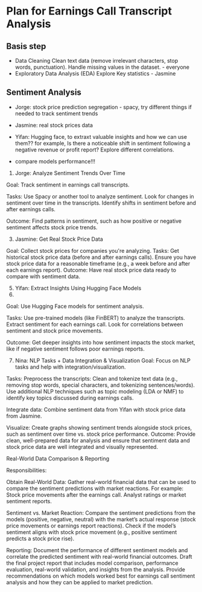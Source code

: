# Plan for Earnings Call Transcript Analysis
## Basis step

- Data Cleaning Clean text data (remove irrelevant characters, stop words, punctuation).
Handle missing values in the dataset. - everyone
- Exploratory Data Analysis (EDA) Explore Key statistics - Jasmine

## Sentiment Analysis

- Jorge: stock price prediction segregation - spacy, try different things if needed to track sentiment trends
- Jasmine: real stock prices data
- Yifan: Hugging face, to extraxt valuable insights and how we can use them?? for example, Is there a noticeable shift in sentiment following a negative revenue or profit report? Explore different correlations.

- compare models performance!!! 

1. Jorge: Analyze Sentiment Trends Over Time

Goal: Track sentiment in earnings call transcripts.

Tasks:
Use Spacy or another tool to analyze sentiment.
Look for changes in sentiment over time in the transcripts.
Identify shifts in sentiment before and after earnings calls.

Outcome: Find patterns in sentiment, such as how positive or negative sentiment affects stock price trends.

3. Jasmine: Get Real Stock Price Data
   
Goal: Collect stock prices for companies you're analyzing.
Tasks:
Get historical stock price data (before and after earnings calls).
Ensure you have stock price data for a reasonable timeframe (e.g., a week before and after each earnings report).
Outcome: Have real stock price data ready to compare with sentiment data.

5. Yifan: Extract Insights Using Hugging Face Models
6. 
Goal: Use Hugging Face models for sentiment analysis.

Tasks:
Use pre-trained models (like FinBERT) to analyze the transcripts.
Extract sentiment for each earnings call.
Look for correlations between sentiment and stock price movements.

Outcome: Get deeper insights into how sentiment impacts the stock market, like if negative sentiment follows poor earnings reports.

7. Nina: NLP Tasks + Data Integration & Visualization
Goal: Focus on NLP tasks and help with integration/visualization.

Tasks:
Preprocess the transcripts: Clean and tokenize text data (e.g., removing stop words, special characters, and tokenizing sentences/words).
Use additional NLP techniques such as topic modeling (LDA or NMF) to identify key topics discussed during earnings calls.

Integrate data: Combine sentiment data from Yifan with stock price data from Jasmine.

Visualize: Create graphs showing sentiment trends alongside stock prices, such as sentiment over time vs. stock price performance.
Outcome: Provide clean, well-prepared data for analysis and ensure that sentiment data and stock price data are well integrated and visually represented.

Real-World Data Comparison & Reporting 

Responsibilities:

Obtain Real-World Data:
Gather real-world financial data that can be used to compare the sentiment predictions with market reactions. For example:
Stock price movements after the earnings call.
Analyst ratings or market sentiment reports.

Sentiment vs. Market Reaction:
Compare the sentiment predictions from the models (positive, negative, neutral) with the market’s actual response (stock price movements or earnings report reactions).
Check if the model’s sentiment aligns with stock price movement (e.g., positive sentiment predicts a stock price rise).

Reporting:
Document the performance of different sentiment models and correlate the predicted sentiment with real-world financial outcomes.
Draft the final project report that includes model comparison, performance evaluation, real-world validation, and insights from the analysis.
Provide recommendations on which models worked best for earnings call sentiment analysis and how they can be applied to market prediction.


